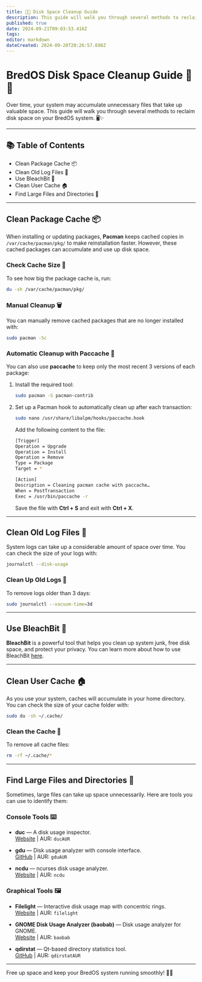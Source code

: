 ```yaml
---
title: 🧹💾 Disk Space Cleanup Guide 
description: This guide will walk you through several methods to reclaim disk space on your BredOS system. 🖥️✨
published: true
date: 2024-09-21T09:03:53.416Z
tags: 
editor: markdown
dateCreated: 2024-09-20T20:26:57.698Z
---
```


# BredOS Disk Space Cleanup Guide 🧹💾

Over time, your system may accumulate unnecessary files that take up valuable space. This guide will walk you through several methods to reclaim disk space on your BredOS system. 🖥️✨

---

## 📚 Table of Contents
* Clean Package Cache 📦
* Clean Old Log Files 📝
* Use BleachBit 🧽
* Clean User Cache 🏠
* Find Large Files and Directories 📂

---

## Clean Package Cache 📦
When installing or updating packages, **Pacman** keeps cached copies in `/var/cache/pacman/pkg/` to make reinstallation faster. However, these cached packages can accumulate and use up disk space.

### Check Cache Size 📏
To see how big the package cache is, run:
```bash
du -sh /var/cache/pacman/pkg/
```

### Manual Cleanup 🗑️
You can manually remove cached packages that are no longer installed with:
```bash
sudo pacman -Sc
```

### Automatic Cleanup with Paccache 🔄
You can also use **paccache** to keep only the most recent 3 versions of each package:
1. Install the required tool:
   ```bash
   sudo pacman -S pacman-contrib
   ```
2. Set up a Pacman hook to automatically clean up after each transaction:
   ```bash
   sudo nano /usr/share/libalpm/hooks/paccache.hook
   ```
   Add the following content to the file:
   ```bash
   [Trigger]
   Operation = Upgrade
   Operation = Install
   Operation = Remove
   Type = Package
   Target = *

   [Action]
   Description = Cleaning pacman cache with paccache…
   When = PostTransaction
   Exec = /usr/bin/paccache -r
   ```
   Save the file with **Ctrl + S** and exit with **Ctrl + X**.

---

## Clean Old Log Files 📝
System logs can take up a considerable amount of space over time. You can check the size of your logs with:
```bash
journalctl --disk-usage
```

### Clean Up Old Logs 🧼
To remove logs older than 3 days:
```bash
sudo journalctl --vacuum-time=3d
```

---

## Use BleachBit 🧽
**BleachBit** is a powerful tool that helps you clean up system junk, free disk space, and protect your privacy. You can learn more about how to use BleachBit [here](https://www.bleachbit.org/).

---

## Clean User Cache 🏠
As you use your system, caches will accumulate in your home directory. You can check the size of your cache folder with:
```bash
sudo du -sh ~/.cache/
```

### Clean the Cache 🧹
To remove all cache files:
```bash
rm -rf ~/.cache/*
```

---

## Find Large Files and Directories 📂
Sometimes, large files can take up space unnecessarily. Here are tools you can use to identify them:

### Console Tools ⌨️
- **duc** — A disk usage inspector.  
  [Website](https://duc.zevv.nl) | AUR: `ducAUR`

- **gdu** — Disk usage analyzer with console interface.  
  [GitHub](https://github.com/dundee/gdu) | AUR: `gduAUR`

- **ncdu** — ncurses disk usage analyzer.  
  [Website](https://dev.yorhel.nl/ncdu) | AUR: `ncdu`

### Graphical Tools 🖼️
- **Filelight** — Interactive disk usage map with concentric rings.  
  [Website](https://apps.kde.org/filelight) | AUR: `filelight`

- **GNOME Disk Usage Analyzer (baobab)** — Disk usage analyzer for GNOME.  
  [Website](https://wiki.gnome.org/Apps/DiskUsageAnalyzer) | AUR: `baobab`

- **qdirstat** — Qt-based directory statistics tool.  
  [GitHub](https://github.com/shundhammer/qdirstat) | AUR: `qdirstatAUR`

---

Free up space and keep your BredOS system running smoothly! 💪✨

